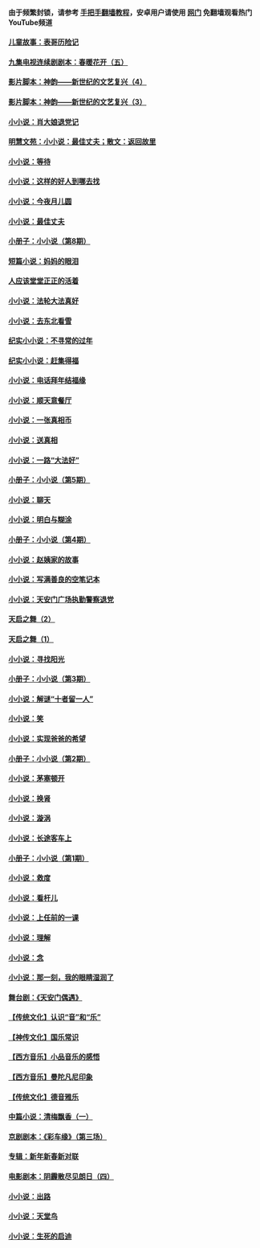 #### 由于频繁封锁，请参考 [手把手翻墙教程](https://github.com/gfw-breaker/guides/wiki/)，安卓用户请使用 [网门](https://github.com/gfw-breaker/nogfw/blob/master/dl.md?t=05180701) 免翻墙观看热门YouTube频道 

#### [儿童故事：表哥历险记](../pages/328/383535.md?t=05180701) 

#### [九集电视连续剧剧本：春暖花开（五）](../pages/328/275919.md?t=05180701) 

#### [影片脚本：神韵——新世纪的文艺复兴（4）](../pages/328/266089.md?t=05180701) 

#### [影片脚本：神韵——新世纪的文艺复兴（3）](../pages/328/266087.md?t=05180701) 

#### [小小说：肖大娘退党记](../pages/328/239807.md?t=05180701) 

#### [明慧文苑：小小说：最佳丈夫；散文：返回故里](../pages/328/3439.md?t=05180701) 

#### [小小说：等待](../pages/328/223927.md?t=05180701) 

#### [小小说：这样的好人到哪去找](../pages/328/209396.md?t=05180701) 

#### [小小说：今夜月儿圆](../pages/328/193588.md?t=05180701) 

#### [小小说：最佳丈夫](../pages/328/190938.md?t=05180701) 

#### [小册子：小小说（第8期）](../pages/328/188202.md?t=05180701) 

#### [短篇小说：妈妈的眼泪](../pages/328/187712.md?t=05180701) 

#### [人应该堂堂正正的活着](../pages/328/182430.md?t=05180701) 

#### [小小说：法轮大法真好](../pages/328/174669.md?t=05180701) 

#### [小小说：去东北看雪](../pages/328/173882.md?t=05180701) 

#### [纪实小小说：不寻常的过年](../pages/328/173187.md?t=05180701) 

#### [纪实小小说：赶集得福](../pages/328/172652.md?t=05180701) 

#### [小小说：电话拜年结福缘](../pages/328/172533.md?t=05180701) 

#### [小小说：顺天意餐厅](../pages/328/170182.md?t=05180701) 

#### [小小说：一张真相币](../pages/328/169410.md?t=05180701) 

#### [小小说：送真相](../pages/328/166713.md?t=05180701) 

#### [小小说：一路“大法好”](../pages/328/162016.md?t=05180701) 

#### [小册子：小小说（第5期）](../pages/328/161131.md?t=05180701) 

#### [小小说：聊天](../pages/328/159640.md?t=05180701) 

#### [小小说：明白与糊涂](../pages/328/158101.md?t=05180701) 

#### [小册子：小小说（第4期）](../pages/328/158006.md?t=05180701) 

#### [小小说：赵姨家的故事](../pages/328/157843.md?t=05180701) 

#### [小小说：写满善良的空笔记本](../pages/328/157382.md?t=05180701) 

#### [小小说：天安门广场执勤警察退党](../pages/328/156982.md?t=05180701) 

#### [天启之舞（2）](../pages/328/153440.md?t=05180701) 

#### [天启之舞（1）](../pages/328/153439.md?t=05180701) 

#### [小小说：寻找阳光](../pages/328/153065.md?t=05180701) 

#### [小册子：小小说（第3期）](../pages/328/151715.md?t=05180701) 

#### [小小说：解谜“十者留一人”](../pages/328/148967.md?t=05180701) 

#### [小小说：笑](../pages/328/148905.md?t=05180701) 

#### [小小说：实现爸爸的希望](../pages/328/148096.md?t=05180701) 

#### [小册子：小小说（第2期）](../pages/328/147214.md?t=05180701) 

#### [小小说：茅塞顿开](../pages/328/147030.md?t=05180701) 

#### [小小说：换肾](../pages/328/146770.md?t=05180701) 

#### [小小说：漩涡](../pages/328/146683.md?t=05180701) 

#### [小小说：长途客车上](../pages/328/145076.md?t=05180701) 

#### [小册子：小小说（第1期）](../pages/328/143963.md?t=05180701) 

#### [小小说：救度](../pages/328/143927.md?t=05180701) 

#### [小小说：看杆儿](../pages/328/142137.md?t=05180701) 

#### [小小说：上任前的一课](../pages/328/140808.md?t=05180701) 

#### [小小说：理解](../pages/328/140476.md?t=05180701) 

#### [小小说：念](../pages/328/139513.md?t=05180701) 

#### [小小说：那一刻，我的眼睛湿润了](../pages/328/138476.md?t=05180701) 

#### [舞台剧：《天安门偶遇》](../pages/328/117155.md?t=05180701) 

#### [【传统文化】认识“音”和“乐”](../pages/328/108667.md?t=05180701) 

#### [【神传文化】国乐常识](../pages/328/104225.md?t=05180701) 

#### [【西方音乐】小品音乐的感悟](../pages/328/102924.md?t=05180701) 

#### [【西方音乐】曼陀凡尼印象](../pages/328/102922.md?t=05180701) 

#### [【传统文化】德音雅乐](../pages/328/102923.md?t=05180701) 

#### [中篇小说：清梅飘香（一）](../pages/328/101058.md?t=05180701) 

#### [京剧剧本：《彩车缘》（第三场）](../pages/328/96434.md?t=05180701) 

#### [专辑：新年新春新对联](../pages/328/94991.md?t=05180701) 

#### [电影剧本：阴霾散尽见朗日（四）](../pages/328/87081.md?t=05180701) 

#### [小小说：出路](../pages/328/84848.md?t=05180701) 

#### [小小说：天堂鸟](../pages/328/83084.md?t=05180701) 

#### [小小说：生死的启迪](../pages/328/70977.md?t=05180701) 


